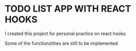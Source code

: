 # TODO LIST APP WITH REACT HOOKS
I created this project for personal practice on react hooks

Some of the functionzlities are still to be implemented